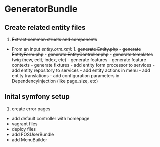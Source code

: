# GeneratorBundle

## Create related entity files
  1. ~~Extract common structs and components~~
  -  From an input *entity.orm.xml*:
    1. ~~generate Entity.php~~
    -  ~~generate EntityForm.php~~
    -  ~~generate EntityController.php~~
    -  ~~generate templates twig (new, edit, index, etc)~~
    -  generate features
    -  generate feature contexts
    -  generate fixtures
    -  add entity form processor to services
    -  add entity repository to services
    -  add entity actions in menu
    -  add entity translations
    -  add configuration parameters in DependencyInjection (like page_size, etc)

## Inital symfony setup
  1. create error pages
  -  add default controller with homepage
  -  vagrant files
  -  deploy files
  -  add FOSUserBundle
  -  add MenuBuilder

